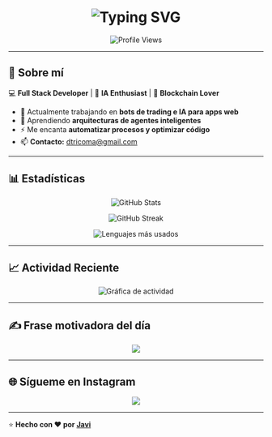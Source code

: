 <!-- Animación de título -->
<h1 align="center">
  <img src="https://readme-typing-svg.herokuapp.com?font=Fira+Code&weight=700&size=30&pause=1000&color=00F7FF&center=true&vCenter=true&width=600&lines=Hola,+soy+Javi+%F0%9F%91%8B;Full+Stack+Developer;Apasionado+por+la+IA+%F0%9F%A4%96;Automatizando+el+mundo!" alt="Typing SVG" />
</h1>

<!-- Contador de visitas -->
<p align="center">
  <img src="https://komarev.com/ghpvc/?username=tricoma035&label=Profile%20views&color=00F7FF&style=flat" alt="Profile Views" />
</p>

---

## 🚀 **Sobre mí**
💻 **Full Stack Developer** | 🤖 **IA Enthusiast** | 🔗 **Blockchain Lover**  
- 🔭 Actualmente trabajando en **bots de trading e IA para apps web**
- 🌱 Aprendiendo **arquitecturas de agentes inteligentes**
- ⚡ Me encanta **automatizar procesos y optimizar código**  
- 📫 **Contacto:** dtricoma@gmail.com  

---

## 📊 **Estadísticas**
<p align="center">
  <img src="https://github-readme-stats.vercel.app/api?username=tricoma035&show_icons=true&theme=radical" alt="GitHub Stats" />
</p>

<p align="center">
  <img src="https://github-readme-streak-stats.herokuapp.com/?user=tricoma035&theme=radical" alt="GitHub Streak" />
</p>

<p align="center">
  <img src="https://github-readme-stats.vercel.app/api/top-langs/?username=tricoma035&layout=compact&theme=radical" alt="Lenguajes más usados" />
</p>

---

## 📈 **Actividad Reciente**
<p align="center">
  <img src="https://github-readme-activity-graph.vercel.app/graph?username=tricoma035&bg_color=0D1117&color=00F7FF&line=FF007F&point=FFFFFF&area=true&hide_border=true" alt="Gráfica de actividad" />
</p>

---

## ✍ **Frase motivadora del día**
<p align="center">
  <img src="https://quotes-github-readme.vercel.app/api?type=horizontal&theme=radical" />
</p>

---

## 🌐 **Sígueme en Instagram**
<p align="center">
  <a href="https://instagram.com/xavi.dev.ai?igsh=ZjZ5eHcyZTh4ZnMz" target="_blank">
    <img src="https://img.shields.io/badge/Instagram-E4405F?style=for-the-badge&logo=instagram&logoColor=white"/>
  </a>
</p>

---

⭐ **Hecho con ❤️ por [Javi](https://github.com/tricoma035)**

